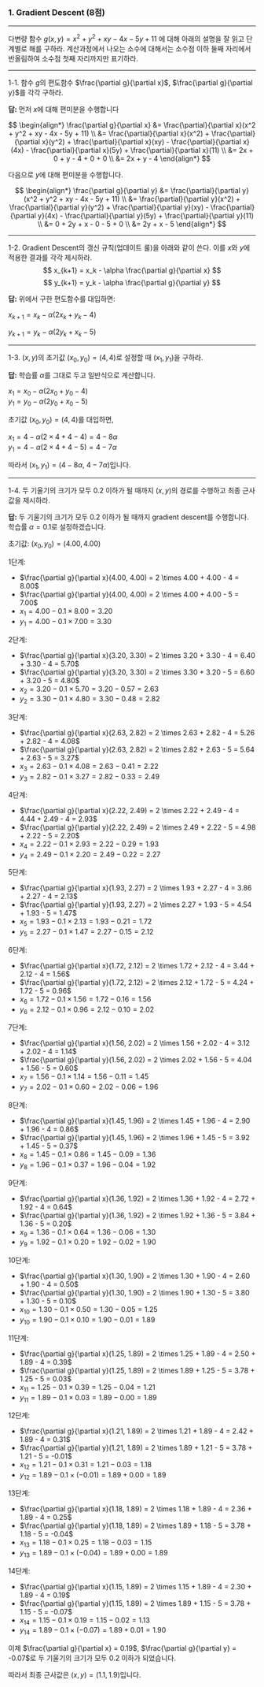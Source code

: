 ### 1. Gradient Descent (8점)

---

다변량 함수 $g(x, y) = x^2 + y^2 + xy - 4x - 5y + 11$ 에 대해 아래의 설명을 잘 읽고 단계별로 해를 구하라. 계산과정에서 나오는 소수에 대해서는 소수점 이하 둘째 자리에서 반올림하여 소수점 첫째 자리까지만 표기하라.

---

1-1. 함수 $g$의 편도함수 $\frac{\partial g}{\partial x}$, $\frac{\partial g}{\partial y}$를 각각 구하라.

**답:**
먼저 $x$에 대해 편미분을 수행합니다

$$
\begin{align*}
\frac{\partial g}{\partial x} 
&= \frac{\partial}{\partial x}(x^2 + y^2 + xy - 4x - 5y + 11) \\
&= \frac{\partial}{\partial x}(x^2) + \frac{\partial}{\partial x}(y^2) + \frac{\partial}{\partial x}(xy) - \frac{\partial}{\partial x}(4x) - \frac{\partial}{\partial x}(5y) + \frac{\partial}{\partial x}(11) \\
&= 2x + 0 + y - 4 + 0 + 0 \\
&= 2x + y - 4
\end{align*}
$$

다음으로 $y$에 대해 편미분을 수행합니다.

$$
\begin{align*}
\frac{\partial g}{\partial y} 
&= \frac{\partial}{\partial y}(x^2 + y^2 + xy - 4x - 5y + 11) \\
&= \frac{\partial}{\partial y}(x^2) + \frac{\partial}{\partial y}(y^2) + \frac{\partial}{\partial y}(xy) - \frac{\partial}{\partial y}(4x) - \frac{\partial}{\partial y}(5y) + \frac{\partial}{\partial y}(11) \\
&= 0 + 2y + x - 0 - 5 + 0 \\
&= 2y + x - 5
\end{align*}
$$

---

1-2. Gradient Descent의 갱신 규칙(업데이트 룰)을 아래와 같이 쓴다. 이를 $x$와 $y$에 적용한 결과를 각각 제시하라.
$$
x_{k+1} = x_k - \alpha \frac{\partial g}{\partial x}
$$
$$
y_{k+1} = y_k - \alpha \frac{\partial g}{\partial y}
$$

**답:**
위에서 구한 편도함수를 대입하면:

$x_{k+1} = x_k - \alpha (2x_k + y_k - 4)$

$y_{k+1} = y_k - \alpha (2y_k + x_k - 5)$

---

1-3. $(x, y)$의 초기값 $(x_0, y_0) = (4, 4)$로 설정할 때 $(x_1, y_1)$을 구하라.

**답:**
학습률 $\alpha$를 그대로 두고 일반식으로 계산합니다.

$x_1 = x_0 - \alpha (2x_0 + y_0 - 4)$  
$y_1 = y_0 - \alpha (2y_0 + x_0 - 5)$

초기값 $(x_0, y_0) = (4, 4)$를 대입하면,

$x_1 = 4 - \alpha (2 \times 4 + 4 - 4) = 4 - 8\alpha$  
$y_1 = 4 - \alpha (2 \times 4 + 4 - 5) = 4 - 7\alpha$

따라서 $(x_1, y_1) = (4 - 8\alpha,\ 4 - 7\alpha)$입니다.

---

1-4. 두 기울기의 크기가 모두 0.2 이하가 될 때까지 $(x, y)$의 경로를 수행하고 최종 근사값을 제시하라.

**답:**
두 기울기의 크기가 모두 0.2 이하가 될 때까지 gradient descent를 수행합니다. 학습률 $\alpha = 0.1$로 설정하겠습니다.

초기값: $(x_0, y_0) = (4.00, 4.00)$

1단계:
- $\frac{\partial g}{\partial x}(4.00, 4.00) = 2 \times 4.00 + 4.00 - 4 = 8.00$
- $\frac{\partial g}{\partial y}(4.00, 4.00) = 2 \times 4.00 + 4.00 - 5 = 7.00$
- $x_1 = 4.00 - 0.1 \times 8.00 = 3.20$
- $y_1 = 4.00 - 0.1 \times 7.00 = 3.30$

2단계:
- $\frac{\partial g}{\partial x}(3.20, 3.30) = 2 \times 3.20 + 3.30 - 4 = 6.40 + 3.30 - 4 = 5.70$
- $\frac{\partial g}{\partial y}(3.20, 3.30) = 2 \times 3.30 + 3.20 - 5 = 6.60 + 3.20 - 5 = 4.80$
- $x_2 = 3.20 - 0.1 \times 5.70 = 3.20 - 0.57 = 2.63$
- $y_2 = 3.30 - 0.1 \times 4.80 = 3.30 - 0.48 = 2.82$

3단계:
- $\frac{\partial g}{\partial x}(2.63, 2.82) = 2 \times 2.63 + 2.82 - 4 = 5.26 + 2.82 - 4 = 4.08$
- $\frac{\partial g}{\partial y}(2.63, 2.82) = 2 \times 2.82 + 2.63 - 5 = 5.64 + 2.63 - 5 = 3.27$
- $x_3 = 2.63 - 0.1 \times 4.08 = 2.63 - 0.41 = 2.22$
- $y_3 = 2.82 - 0.1 \times 3.27 = 2.82 - 0.33 = 2.49$

4단계:
- $\frac{\partial g}{\partial x}(2.22, 2.49) = 2 \times 2.22 + 2.49 - 4 = 4.44 + 2.49 - 4 = 2.93$
- $\frac{\partial g}{\partial y}(2.22, 2.49) = 2 \times 2.49 + 2.22 - 5 = 4.98 + 2.22 - 5 = 2.20$
- $x_4 = 2.22 - 0.1 \times 2.93 = 2.22 - 0.29 = 1.93$
- $y_4 = 2.49 - 0.1 \times 2.20 = 2.49 - 0.22 = 2.27$

5단계:
- $\frac{\partial g}{\partial x}(1.93, 2.27) = 2 \times 1.93 + 2.27 - 4 = 3.86 + 2.27 - 4 = 2.13$
- $\frac{\partial g}{\partial y}(1.93, 2.27) = 2 \times 2.27 + 1.93 - 5 = 4.54 + 1.93 - 5 = 1.47$
- $x_5 = 1.93 - 0.1 \times 2.13 = 1.93 - 0.21 = 1.72$
- $y_5 = 2.27 - 0.1 \times 1.47 = 2.27 - 0.15 = 2.12$

6단계:
- $\frac{\partial g}{\partial x}(1.72, 2.12) = 2 \times 1.72 + 2.12 - 4 = 3.44 + 2.12 - 4 = 1.56$
- $\frac{\partial g}{\partial y}(1.72, 2.12) = 2 \times 2.12 + 1.72 - 5 = 4.24 + 1.72 - 5 = 0.96$
- $x_6 = 1.72 - 0.1 \times 1.56 = 1.72 - 0.16 = 1.56$
- $y_6 = 2.12 - 0.1 \times 0.96 = 2.12 - 0.10 = 2.02$

7단계:
- $\frac{\partial g}{\partial x}(1.56, 2.02) = 2 \times 1.56 + 2.02 - 4 = 3.12 + 2.02 - 4 = 1.14$
- $\frac{\partial g}{\partial y}(1.56, 2.02) = 2 \times 2.02 + 1.56 - 5 = 4.04 + 1.56 - 5 = 0.60$
- $x_7 = 1.56 - 0.1 \times 1.14 = 1.56 - 0.11 = 1.45$
- $y_7 = 2.02 - 0.1 \times 0.60 = 2.02 - 0.06 = 1.96$

8단계:
- $\frac{\partial g}{\partial x}(1.45, 1.96) = 2 \times 1.45 + 1.96 - 4 = 2.90 + 1.96 - 4 = 0.86$
- $\frac{\partial g}{\partial y}(1.45, 1.96) = 2 \times 1.96 + 1.45 - 5 = 3.92 + 1.45 - 5 = 0.37$
- $x_8 = 1.45 - 0.1 \times 0.86 = 1.45 - 0.09 = 1.36$
- $y_8 = 1.96 - 0.1 \times 0.37 = 1.96 - 0.04 = 1.92$

9단계:
- $\frac{\partial g}{\partial x}(1.36, 1.92) = 2 \times 1.36 + 1.92 - 4 = 2.72 + 1.92 - 4 = 0.64$
- $\frac{\partial g}{\partial y}(1.36, 1.92) = 2 \times 1.92 + 1.36 - 5 = 3.84 + 1.36 - 5 = 0.20$
- $x_9 = 1.36 - 0.1 \times 0.64 = 1.36 - 0.06 = 1.30$
- $y_9 = 1.92 - 0.1 \times 0.20 = 1.92 - 0.02 = 1.90$

10단계:
- $\frac{\partial g}{\partial x}(1.30, 1.90) = 2 \times 1.30 + 1.90 - 4 = 2.60 + 1.90 - 4 = 0.50$
- $\frac{\partial g}{\partial y}(1.30, 1.90) = 2 \times 1.90 + 1.30 - 5 = 3.80 + 1.30 - 5 = 0.10$
- $x_{10} = 1.30 - 0.1 \times 0.50 = 1.30 - 0.05 = 1.25$
- $y_{10} = 1.90 - 0.1 \times 0.10 = 1.90 - 0.01 = 1.89$

11단계:
- $\frac{\partial g}{\partial x}(1.25, 1.89) = 2 \times 1.25 + 1.89 - 4 = 2.50 + 1.89 - 4 = 0.39$
- $\frac{\partial g}{\partial y}(1.25, 1.89) = 2 \times 1.89 + 1.25 - 5 = 3.78 + 1.25 - 5 = 0.03$
- $x_{11} = 1.25 - 0.1 \times 0.39 = 1.25 - 0.04 = 1.21$
- $y_{11} = 1.89 - 0.1 \times 0.03 = 1.89 - 0.00 = 1.89$

12단계:
- $\frac{\partial g}{\partial x}(1.21, 1.89) = 2 \times 1.21 + 1.89 - 4 = 2.42 + 1.89 - 4 = 0.31$
- $\frac{\partial g}{\partial y}(1.21, 1.89) = 2 \times 1.89 + 1.21 - 5 = 3.78 + 1.21 - 5 = -0.01$
- $x_{12} = 1.21 - 0.1 \times 0.31 = 1.21 - 0.03 = 1.18$
- $y_{12} = 1.89 - 0.1 \times (-0.01) = 1.89 + 0.00 = 1.89$

13단계:
- $\frac{\partial g}{\partial x}(1.18, 1.89) = 2 \times 1.18 + 1.89 - 4 = 2.36 + 1.89 - 4 = 0.25$
- $\frac{\partial g}{\partial y}(1.18, 1.89) = 2 \times 1.89 + 1.18 - 5 = 3.78 + 1.18 - 5 = -0.04$
- $x_{13} = 1.18 - 0.1 \times 0.25 = 1.18 - 0.03 = 1.15$
- $y_{13} = 1.89 - 0.1 \times (-0.04) = 1.89 + 0.00 = 1.89$

14단계:
- $\frac{\partial g}{\partial x}(1.15, 1.89) = 2 \times 1.15 + 1.89 - 4 = 2.30 + 1.89 - 4 = 0.19$
- $\frac{\partial g}{\partial y}(1.15, 1.89) = 2 \times 1.89 + 1.15 - 5 = 3.78 + 1.15 - 5 = -0.07$
- $x_{14} = 1.15 - 0.1 \times 0.19 = 1.15 - 0.02 = 1.13$
- $y_{14} = 1.89 - 0.1 \times (-0.07) = 1.89 + 0.01 = 1.90$

이제 $\frac{\partial g}{\partial x} = 0.19$, $\frac{\partial g}{\partial y} = -0.07$로 두 기울기의 크기가 모두 0.2 이하가 되었습니다.

따라서 최종 근사값은 $(x, y) = (1.1, 1.9)$입니다.

